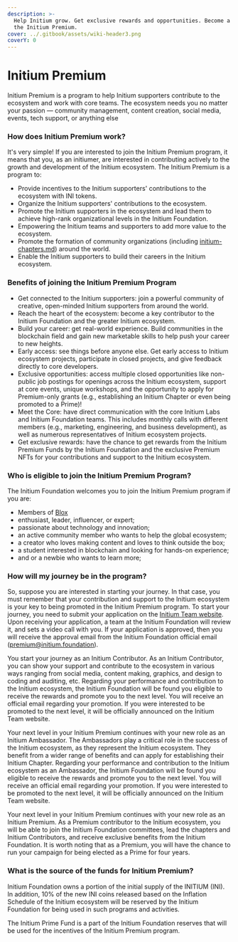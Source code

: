```yaml
---
description: >-
  Help Initium grow. Get exclusive rewards and opportunities. Become a member of
  the Initium Premium.
cover: ../.gitbook/assets/wiki-header3.png
coverY: 0
---
```


# Initium Premium

Initium Premium is a program to help Initium supporters contribute to the ecosystem and work with core teams. The ecosystem needs you no matter your passion — community management, content creation, social media, events, tech support, or anything else

### How does Initium Premium work?

It's very simple! If you are interested to join the Initium Premium program, it means that you, as an initiumer, are interested in contributing actively to the growth and development of the Initium ecosystem. The Initium Premium is a program to:

* Provide incentives to the Initium supporters' contributions to the ecosystem with INI tokens.&#x20;
* Organize the Initium supporters' contributions to the ecosystem.
* Promote the Initium supporters in the ecosystem and lead them to achieve high-rank organizational levels in the Initium Foundation.&#x20;
* Empowering the Initium teams and supporters to add more value to the ecosystem.&#x20;
* Promote the formation of community organizations (including [initium-chapters.md](initium-chapters.md "mention")) around the world.&#x20;
* Enable the Initium supporters to build their careers in the Initium ecosystem.&#x20;

### Benefits of joining the Initium Premium Program

* Get connected to the Initium supporters: join a powerful community of creative, open-minded Initium supporters from around the world.
* Reach the heart of the ecosystem: become a key contributor to the Initium Foundation and the greater Initium ecosystem.
* Build your career: get real-world experience. Build communities in the blockchain field and gain new marketable skills to help push your career to new heights.
* Early access: see things before anyone else. Get early access to Initium ecosystem projects, participate in closed projects, and give feedback directly to core developers.
* Exclusive opportunities: access multiple closed opportunities like non-public job postings for openings across the Initium ecosystem, support at core events, unique workshops, and the opportunity to apply for Premium-only grants (e.g., establishing an Initium Chapter or even being promoted to a Prime)!
* Meet the Core: have direct communication with the core Initium Labs and Initium Foundation teams. This includes monthly calls with different members (e.g., marketing, engineering, and business development), as well as numerous representatives of Initium ecosystem projects.
* Get exclusive rewards: have the chance to get rewards from the Initium Premium Funds by the Initium Foundation and the exclusive Premium NFTs for your contributions and support to the Initium ecosystem.&#x20;

### Who is eligible to join the Initium Premium Program?

The Initium Foundation welcomes you to join the Initium Premium program if you are:

* Members of [Blox](../developers/blox.md)
* enthusiast, leader, influencer, or expert;
* passionate about technology and innovation;
* an active community member who wants to help the global ecosystem;
* a creator who loves making content and loves to think outside the box;
* a student interested in blockchain and looking for hands-on experience;
* and or a newbie who wants to learn more;

### How will my journey be in the program?

So, suppose you are interested in starting your journey. In that case, you must remember that your contribution and support to the Initium ecosystem is your key to being promoted in the Initium Premium program. To start your journey, you need to submit your application on the [Initium Team website](https://initium.team). Upon receiving your application, a team at the Initium Foundation will review it, and sets a video call with you. If your application is approved, then you will receive the approval email from the Initium Foundation official email (premium@initium.foundation).&#x20;

You start your journey as an Initium Contributor. As an Initium Contributor, you can show your support and contribute to the ecosystem in various ways ranging from social media, content making, graphics, and design to coding and auditing, etc. Regarding your performance and contribution to the Initium ecosystem, the Initium Foundation will be found you eligible to receive the rewards and promote you to the next level. You will receive an official email regarding your promotion. If you were interested to be promoted to the next level, it will be officially announced on the Initium Team website.&#x20;

Your next level in your Initium Premium continues with your new role as an Initium Ambassador. The  Ambassadors play a critical role in the success of the Initium ecosystem, as they represent the Initium ecosystem. They benefit from a wider range of benefits and can apply for establishing their Initium Chapter. Regarding your performance and contribution to the Initium ecosystem as an Ambassador, the Initium Foundation will be found you eligible to receive the rewards and promote you to the next level. You will receive an official email regarding your promotion. If you were interested to be promoted to the next level, it will be officially announced on the Initium Team website.&#x20;

Your next level in your Initium Premium continues with your new role as an Initium Premium. As a Premium contributor to the Initium ecosystem, you will be able to join the Initium Foundation committees, lead the chapters and Initium Contributors, and receive exclusive benefits from the Initium Foundation. It is worth noting that as a Premium, you will have the chance to run your campaign for being elected as a Prime for four years.&#x20;

### What is the source of the funds for Initium Premium?

Initium Foundation owns a portion of the initial supply of the INITIUM (INI). In addition, 10% of the new INI coins released based on the Inflation Schedule of the Initium ecosystem will be reserved by the Initium Foundation for being used in such programs and activities.&#x20;

The Initium Prime Fund is a part of the Initium Foundation reserves that will be used for the incentives of the Initium Premium program.&#x20;
